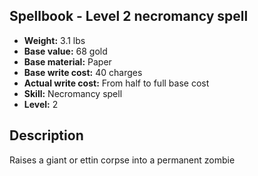 ## Spellbook - Level 2 necromancy spell

- **Weight:** 3.1 lbs
- **Base value:** 68 gold
- **Base material:** Paper
- **Base write cost:** 40 charges
- **Actual write cost:** From half to full base cost
- **Skill:** Necromancy spell
- **Level:** 2

## Description

Raises a giant or ettin corpse into a permanent zombie
